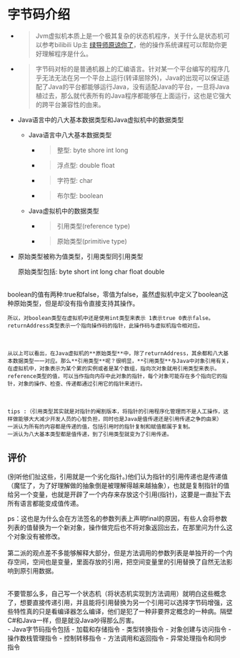 # 字节码介绍

- > Jvm虚拟机本质上是一个极其复杂的状态机程序，关于什么是状态机可以参考bilibili Up主 [绿导师原谅你了](https://space.bilibili.com/202224425?spm_id_from=333.999.0.0)，他的操作系统课程可以帮助你更好理解程序是什么。
- > 字节码对标的是普通机器上的汇编语言。针对某一个平台编写的程序几乎无法无法在另一个平台上运行(转译层除外)，Java的出现可以保证适配了Java的平台都能够运行Java，没有适配Java的平台，一旦将Java植过去，那么就代表所有的Java程序都能够在上面运行，这也是它强大的跨平台兼容性的由来。

- Java语言中的八大基本数据类型和Java虚拟机中的数据类型
    - Java语言中八大基本数据类型
        - > 整型: byte shore int long
        - > 浮点型: double float
        - > 字符型: char
        - > 布尔型: boolean
    - Java虚拟机中的数据类型
        - > 引用类型(reference type)
        - > 原始类型(primitive type)
- 原始类型被称为值类型，引用类型同引用类型
  
     原始类型包括: byte short int long char float double
<br>
    boolean的值有两种:true和false，零值为false，虽然虚拟机中定义了boolean这种原始类型，但是却没有指令直接支持其操作。
<br>

    所以，对boolean类型在虚拟机中还是使用int类型来表示 1表示true 0表示false。
    returnAddress类型表示一个指向操作码的指针，此操作码与虚拟机指令相对应。
<br>

    从以上可以看出，在Java虚拟机的**原始类型**中，除了returnAddress，其余都和八大基本数据类型一一对应。那么**引用类型**呢？很明显，**引用类型**与Java中对象引用有关，在虚拟机中，对象表示为某个累的实例或者是某个数组，指向次对象就用引用类型来表示。reference类型的值，可以当作指向内存中此对象的指针，每个对象可能存在多个指向它的指针，对象的操作、检查、传递都通过引用它的指针来进行。
<br>

    tips :（引用类型其实就是对指针的阉割版本，将指针的引用程序化管理而不是人工操作，这样做能够大大减少开发人员的心智负担，同时也是Java是值传递还是引用传递之争的由来）
    一派认为所有的内容都是传递的值，包括引用时的指针复制和赋值都属于复制。
    一派认为八大基本类型都是值传递，到了引用类型就变为了引用传递。

## 评价

(别听他们扯这些，引用就是一个劣化指针。)他们认为指针的引用传递也是传递值（魔怔了，为了好理解做的抽象倒是被理解得越来越抽象），也就是复制指针的值给另一个变量，也就是开辟了一个内存来存放这个引用(指针)，这要是一直扯下去所有语言都能变成值传递。

ps：这也是为什么会在方法签名的参数列表上声明final的原因，有些人会将参数列表的值替换为一个新对象，操作做完后也不将对象返回出去，在那里问为什么这个对象没有被修改。
<br>  
    第二派的观点差不多能够解释大部分，但是方法调用的参数列表是单独开的一个内存空间，空间也是变量，里面存放的引用，把空间变量里的引用替换了自然无法影响到原引用数据。

<br>
    不要管那么多，自己写一个状态机（将状态机实现到方法调用）就明白这些概念了，想要直接传递引用，并且能将引用替换为另一个引用可以选择字节码增强，这些特性真的只是看编译器怎么编译，他们是犯了一种非要界定概念的一种病。隔壁C#和Java一样，但是就没Java吵得那么厉害。
<br>
- Java字节码指令包括
    - 加载和存储指令
    - 类型转换指令
    - 对象创建与访问指令
    - 操作数栈管理指令
    - 控制转移指令
    - 方法调用和返回指令
    - 异常处理指令和同步指令
